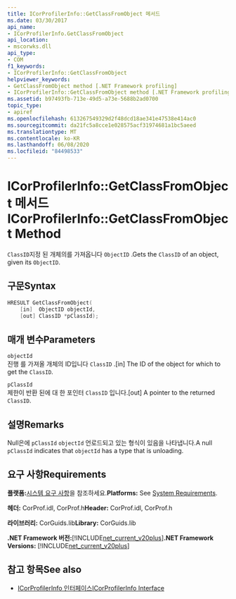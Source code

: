```yaml
---
title: ICorProfilerInfo::GetClassFromObject 메서드
ms.date: 03/30/2017
api_name:
- ICorProfilerInfo.GetClassFromObject
api_location:
- mscorwks.dll
api_type:
- COM
f1_keywords:
- ICorProfilerInfo::GetClassFromObject
helpviewer_keywords:
- GetClassFromObject method [.NET Framework profiling]
- ICorProfilerInfo::GetClassFromObject method [.NET Framework profiling]
ms.assetid: b97493fb-713e-49d5-a73e-5688b2ad0700
topic_type:
- apiref
ms.openlocfilehash: 613267549329d2f48dcd18ae341e47538e414ac0
ms.sourcegitcommit: da21fc5a8cce1e028575acf31974681a1bc5aeed
ms.translationtype: MT
ms.contentlocale: ko-KR
ms.lasthandoff: 06/08/2020
ms.locfileid: "84498533"
---
```

# <a name="icorprofilerinfogetclassfromobject-method"></a><span data-ttu-id="cc011-102">ICorProfilerInfo::GetClassFromObject 메서드</span><span class="sxs-lookup"><span data-stu-id="cc011-102">ICorProfilerInfo::GetClassFromObject Method</span></span>
<span data-ttu-id="cc011-103">`ClassID`지정 된 개체의를 가져옵니다 `ObjectID` .</span><span class="sxs-lookup"><span data-stu-id="cc011-103">Gets the `ClassID` of an object, given its `ObjectID`.</span></span>  
  
## <a name="syntax"></a><span data-ttu-id="cc011-104">구문</span><span class="sxs-lookup"><span data-stu-id="cc011-104">Syntax</span></span>  
  
```cpp  
HRESULT GetClassFromObject(  
    [in]  ObjectID objectId,  
    [out] ClassID *pClassId);  
```  
  
## <a name="parameters"></a><span data-ttu-id="cc011-105">매개 변수</span><span class="sxs-lookup"><span data-stu-id="cc011-105">Parameters</span></span>  
 `objectId`  
 <span data-ttu-id="cc011-106">진행 를 가져올 개체의 ID입니다 `ClassID` .</span><span class="sxs-lookup"><span data-stu-id="cc011-106">[in] The ID of the object for which to get the `ClassID`.</span></span>  
  
 `pClassId`  
 <span data-ttu-id="cc011-107">제한이 반환 된에 대 한 포인터 `ClassID` 입니다.</span><span class="sxs-lookup"><span data-stu-id="cc011-107">[out] A pointer to the returned `ClassID`.</span></span>  
  
## <a name="remarks"></a><span data-ttu-id="cc011-108">설명</span><span class="sxs-lookup"><span data-stu-id="cc011-108">Remarks</span></span>  
 <span data-ttu-id="cc011-109">Null은에 `pClassId` `objectId` 언로드되고 있는 형식이 있음을 나타냅니다.</span><span class="sxs-lookup"><span data-stu-id="cc011-109">A null `pClassId` indicates that `objectId` has a type that is unloading.</span></span>  
  
## <a name="requirements"></a><span data-ttu-id="cc011-110">요구 사항</span><span class="sxs-lookup"><span data-stu-id="cc011-110">Requirements</span></span>  
 <span data-ttu-id="cc011-111">**플랫폼:**[시스템 요구 사항](../../get-started/system-requirements.md)을 참조하세요.</span><span class="sxs-lookup"><span data-stu-id="cc011-111">**Platforms:** See [System Requirements](../../get-started/system-requirements.md).</span></span>  
  
 <span data-ttu-id="cc011-112">**헤더:** CorProf.idl, CorProf.h</span><span class="sxs-lookup"><span data-stu-id="cc011-112">**Header:** CorProf.idl, CorProf.h</span></span>  
  
 <span data-ttu-id="cc011-113">**라이브러리:** CorGuids.lib</span><span class="sxs-lookup"><span data-stu-id="cc011-113">**Library:** CorGuids.lib</span></span>  
  
 <span data-ttu-id="cc011-114">**.NET Framework 버전:**[!INCLUDE[net_current_v20plus](../../../../includes/net-current-v20plus-md.md)]</span><span class="sxs-lookup"><span data-stu-id="cc011-114">**.NET Framework Versions:** [!INCLUDE[net_current_v20plus](../../../../includes/net-current-v20plus-md.md)]</span></span>  
  
## <a name="see-also"></a><span data-ttu-id="cc011-115">참고 항목</span><span class="sxs-lookup"><span data-stu-id="cc011-115">See also</span></span>

- [<span data-ttu-id="cc011-116">ICorProfilerInfo 인터페이스</span><span class="sxs-lookup"><span data-stu-id="cc011-116">ICorProfilerInfo Interface</span></span>](icorprofilerinfo-interface.md)
